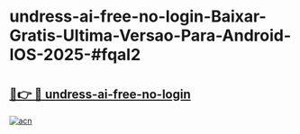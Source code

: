 # undress-ai-free-no-login-Baixar-Gratis-Ultima-Versao-Para-Android-IOS-2025-#fqal2

# <h2><a href="https://ainizakaria.my?title=undress-ai-free-no-login&ref=22M">🔗👉 🔴 undress-ai-free-no-login</a></h2>

[![acn](https://github.com/user-attachments/assets/0f9c940e-d8b0-45ae-aac7-cd30a18b3e1c)](https://ainizakaria.my?title=undress-ai-free-no-login&ref=22M)

